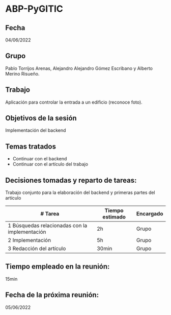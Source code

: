 # ABP-PyGITIC
## Fecha
04/06/2022
## Grupo
Pablo Torrijos Arenas, Alejandro Alejandro Gómez Escribano y Alberto Merino Risueño. 
## Trabajo
Aplicación para controlar la entrada a un edificio (reconoce
foto).
## Objetivos de la sesión
Implementación del backend
## Temas tratados
- Continuar con el backend
- Continuar con el artículo del trabajo
## Decisiones tomadas y reparto de tareas:
Trabajo conjunto para la elaboración del backend y primeras partes del artículo

| # Tarea           | Tiempo estimado       | Encargado             |
|--------------     |-----------            |------------  
| 1 Búsquedas relacionadas con la implementación                | 2h                  | Grupo             |
| 2 Implementación               | 5h                  | Grupo             |
| 3 Redacción del artículo              | 30min                  | Grupo            |

## Tiempo empleado en la reunión:
15min

## Fecha de la próxima reunión:
05/06/2022


